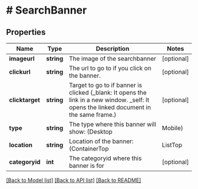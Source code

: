 # # SearchBanner

## Properties

Name | Type | Description | Notes
------------ | ------------- | ------------- | -------------
**imageurl** | **string** | The image of the searchbanner | [optional]
**clickurl** | **string** | The url to go to if you click on the banner. | [optional]
**clicktarget** | **string** | Target to go to if banner is clicked (_blank: It opens the link in a new window. _self: It opens the linked document in the same frame.) | [optional]
**type** | **string** | The type where this banner will show: (Desktop | Mobile) | [optional]
**location** | **string** | Location of the banner: (ContainerTop | ListTop | ProductsTop) | [optional]
**categoryid** | **int** | The categoryid where this banner is for | [optional]

[[Back to Model list]](../../README.md#models) [[Back to API list]](../../README.md#endpoints) [[Back to README]](../../README.md)
